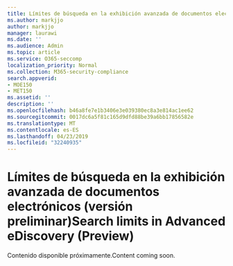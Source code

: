 ```yaml
---
title: Límites de búsqueda en la exhibición avanzada de documentos electrónicos (versión preliminar)
ms.author: markjjo
author: markjjo
manager: laurawi
ms.date: ''
ms.audience: Admin
ms.topic: article
ms.service: O365-seccomp
localization_priority: Normal
ms.collection: M365-security-compliance
search.appverid:
- MOE150
- MET150
ms.assetid: ''
description: ''
ms.openlocfilehash: b46a8fe7e1b3406e3e039380ec8a3e814ac1ee62
ms.sourcegitcommit: 0017dc6a5f81c165d9dfd88be39a6bb17856582e
ms.translationtype: MT
ms.contentlocale: es-ES
ms.lasthandoff: 04/23/2019
ms.locfileid: "32240935"
---
```

# <a name="search-limits-in-advanced-ediscovery-preview"></a><span data-ttu-id="08405-102">Límites de búsqueda en la exhibición avanzada de documentos electrónicos (versión preliminar)</span><span class="sxs-lookup"><span data-stu-id="08405-102">Search limits in Advanced eDiscovery (Preview)</span></span>

<span data-ttu-id="08405-103">Contenido disponible próximamente.</span><span class="sxs-lookup"><span data-stu-id="08405-103">Content coming soon.</span></span>

